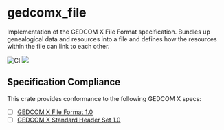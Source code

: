 # gedcomx_file
Implementation of the GEDCOM X File Format specification. Bundles up genealogical data and resources into a file and defines how the resources within the file can link to each other.

![CI](https://github.com/ephraimkunz/gedcomx-rs/workflows/CI/badge.svg)
[![](https://img.shields.io/crates/v/gedcomx_file.svg)](https://crates.io/crates/gedcomx_file)

## Specification Compliance
This crate provides conformance to the following GEDCOM X specs:
- [ ] [GEDCOM X File Format 1.0](https://github.com/FamilySearch/gedcomx/blob/master/specifications/file-format-specification.md)
- [ ] [GEDCOM X Standard Header Set 1.0](https://github.com/FamilySearch/gedcomx/blob/master/specifications/standard-header-set-specification.md)
